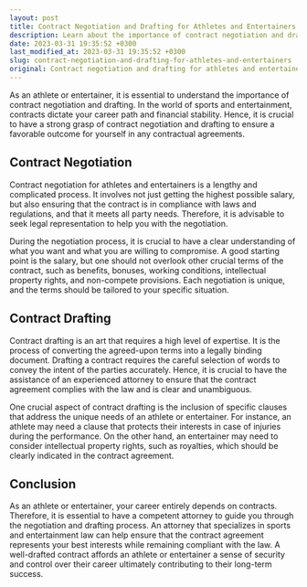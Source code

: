 ```yaml
---
layout: post
title: Contract Negotiation and Drafting for Athletes and Entertainers
description: Learn about the importance of contract negotiation and drafting for athletes and entertainers in sports and entertainment law.
date: 2023-03-31 19:35:52 +0300
last_modified_at: 2023-03-31 19:35:52 +0300
slug: contract-negotiation-and-drafting-for-athletes-and-entertainers
original: Contract negotiation and drafting for athletes and entertainers
---
```

As an athlete or entertainer, it is essential to understand the importance of contract negotiation and drafting. In the world of sports and entertainment, contracts dictate your career path and financial stability. Hence, it is crucial to have a strong grasp of contract negotiation and drafting to ensure a favorable outcome for yourself in any contractual agreements. 

## Contract Negotiation

Contract negotiation for athletes and entertainers is a lengthy and complicated process. It involves not just getting the highest possible salary, but also ensuring that the contract is in compliance with laws and regulations, and that it meets all party needs. Therefore, it is advisable to seek legal representation to help you with the negotiation.

During the negotiation process, it is crucial to have a clear understanding of what you want and what you are willing to compromise. A good starting point is the salary, but one should not overlook other crucial terms of the contract, such as benefits, bonuses, working conditions, intellectual property rights, and non-compete provisions. Each negotiation is unique, and the terms should be tailored to your specific situation.

## Contract Drafting

Contract drafting is an art that requires a high level of expertise. It is the process of converting the agreed-upon terms into a legally binding document. Drafting a contract requires the careful selection of words to convey the intent of the parties accurately. Hence, it is crucial to have the assistance of an experienced attorney to ensure that the contract agreement complies with the law and is clear and unambiguous.

One crucial aspect of contract drafting is the inclusion of specific clauses that address the unique needs of an athlete or entertainer. For instance, an athlete may need a clause that protects their interests in case of injuries during the performance. On the other hand, an entertainer may need to consider intellectual property rights, such as royalties, which should be clearly indicated in the contract agreement.

## Conclusion

As an athlete or entertainer, your career entirely depends on contracts. Therefore, it is essential to have a competent attorney to guide you through the negotiation and drafting process. An attorney that specializes in sports and entertainment law can help ensure that the contract agreement represents your best interests while remaining compliant with the law. A well-drafted contract affords an athlete or entertainer a sense of security and control over their career ultimately contributing to their long-term success.
